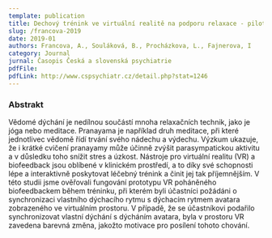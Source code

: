 ```yaml
---
template: publication
title: Dechový trénink ve virtuální realitě na podporu relaxace - pilotní studie. Česká a slovenská psychiatrie
slug: /francova-2019
date: 2019-01
authors: Francova, A., Souláková, B., Procházkova, L., Fajnerova, I
category: Journal
jurnal: Časopis Česká a slovenská psychiatrie
pdfFile:
pdfLink: http://www.cspsychiatr.cz/detail.php?stat=1246
---
```


### Abstrakt

Vědomé dýchání je nedílnou součástí mnoha relaxačních technik, jako je jóga nebo meditace. Pranayama je například druh meditace, při které jednotlivec vědomě řídí trvání svého nádechu a výdechu. Výzkum ukazuje, že i krátké cvičení pranayamy může účinně zvýšit parasympatickou aktivitu a v důsledku toho snížit stres a úzkost. Nástroje pro virtuální realitu (VR) a biofeedback jsou oblíbené v klinickém prostředí, a to díky své schopnosti lépe a  interaktivně poskytovat léčebný trénink a činit jej tak příjemnějším. V této studii jsme ověřovali fungování prototypu VR poháněného biofeedbackem během tréninku, při kterém byli účastníci požádáni o synchronizaci vlastního dýchacího rytmu s dýchacím rytmem avatara zobrazeného ve virtuálním prostoru. V případě, že se účastníkovi podařilo synchronizovat vlastní dýchání s  dýcháním avatara, byla v prostoru VR zavedena barevná změna, jakožto motivace pro posílení tohoto chování.
